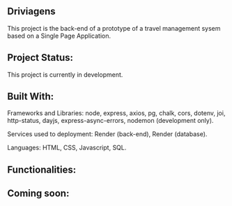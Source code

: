 ## Driviagens
This project is the back-end of a prototype of a travel management sysem based on a Single Page Application.

## Project Status:
This project is currently in development.

## Built With:<br>
Frameworks and Libraries: 
node, express, axios, pg, chalk, cors, dotenv, joi, http-status, dayjs, express-async-errors, nodemon (development only).<br>

Services used to deployment: 
Render (back-end), Render (database).<br>

Languages: 
HTML, CSS, Javascript, SQL.

## Functionalities:

## Coming soon: